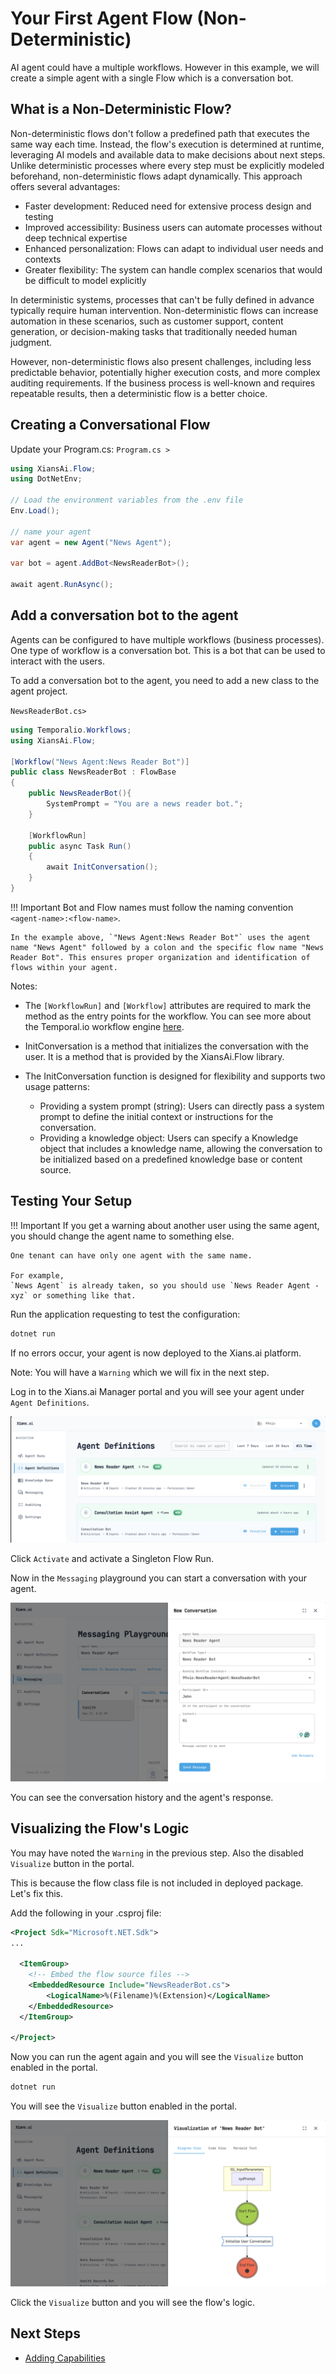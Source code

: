 # Your First Agent Flow (Non-Deterministic)

AI agent could have a multiple workflows. However in this example, we will create a simple agent with a single Flow which is a conversation bot.

## What is a Non-Deterministic Flow?

Non-deterministic flows don't follow a predefined path that executes the same way each time. Instead, the flow's execution is determined at runtime, leveraging AI models and available data to make decisions about next steps.
Unlike deterministic processes where every step must be explicitly modeled beforehand, non-deterministic flows adapt dynamically. This approach offers several advantages:

- Faster development: Reduced need for extensive process design and testing
- Improved accessibility: Business users can automate processes without deep technical expertise
- Enhanced personalization: Flows can adapt to individual user needs and contexts
- Greater flexibility: The system can handle complex scenarios that would be difficult to model explicitly

In deterministic systems, processes that can't be fully defined in advance typically require human intervention. Non-deterministic flows can increase automation in these scenarios, such as customer support, content generation, or decision-making tasks that traditionally needed human judgment.

However, non-deterministic flows also present challenges, including less predictable behavior, potentially higher execution costs, and more complex auditing requirements. If the business process is well-known and requires repeatable results, then a deterministic flow is a better choice.

## Creating a Conversational Flow

Update your Program.cs:
`Program.cs >`

```csharp
using XiansAi.Flow;
using DotNetEnv;

// Load the environment variables from the .env file
Env.Load();

// name your agent
var agent = new Agent("News Agent");

var bot = agent.AddBot<NewsReaderBot>();

await agent.RunAsync();
```

## Add a conversation bot to the agent

Agents can be configured to have multiple workflows (business processes). One type of workflow is a conversation bot. This is a bot that can be used to interact with the users.

To add a conversation bot to the agent, you need to add a new class to the agent project.

`NewsReaderBot.cs>`

```csharp
using Temporalio.Workflows;
using XiansAi.Flow;

[Workflow("News Agent:News Reader Bot")]
public class NewsReaderBot : FlowBase
{
    public NewsReaderBot(){
        SystemPrompt = "You are a news reader bot.";
    }

    [WorkflowRun]
    public async Task Run()
    {
        await InitConversation();
    }
}

```

!!! Important
    Bot and Flow names must follow the naming convention `<agent-name>:<flow-name>`. 
    
    In the example above, `"News Agent:News Reader Bot"` uses the agent name "News Agent" followed by a colon and the specific flow name "News Reader Bot". This ensures proper organization and identification of flows within your agent.

Notes:

- The `[WorkflowRun]` and `[Workflow]` attributes are required to mark the method as the entry points for the workflow. You can see more about the Temporal.io workflow engine [here](https://docs.temporal.io).

- InitConversation is a method that initializes the conversation with the user. It is a method that is provided by the XiansAi.Flow library.

- The InitConversation function is designed for flexibility and supports two usage patterns:
    -   Providing a system prompt (string): Users can directly pass a system prompt to define the initial context or instructions for the conversation.
    - Providing a knowledge object: Users can specify a Knowledge object that includes a knowledge name, allowing the conversation to be initialized based on a predefined knowledge base or content source.


## Testing Your Setup

!!! Important
    If you get a warning about another user using the same agent, you should change the agent name to something else.
    
    One tenant can have only one agent with the same name. 
    
    For example,
    `News Agent` is already taken, so you should use `News Reader Agent - xyz` or something like that.

Run the application requesting to test the configuration:

```bash
dotnet run
```

If no errors occur, your agent is now deployed to the Xians.ai platform.

Note: You will have a `Warning` which we will fix in the next step.

Log in to the Xians.ai Manager portal and you will see your agent under `Agent Definitions`.

![Definitions](./img/1-definition.png)

Click `Activate` and activate a Singleton Flow Run.

Now in the `Messaging` playground you can start a conversation with your agent.

![Messaging](./img/1-message.png)

You can see the conversation history and the agent's response.

## Visualizing the Flow's Logic

You may have noted the `Warning` in the previous step. Also the disabled `Visualize` button in the portal.

This is because the flow class file is not included in deployed package. Let's fix this.

Add the following in your .csproj file:

```xml
<Project Sdk="Microsoft.NET.Sdk">
...

  <ItemGroup>
    <!-- Embed the flow source files -->
    <EmbeddedResource Include="NewsReaderBot.cs">
        <LogicalName>%(Filename)%(Extension)</LogicalName>
    </EmbeddedResource>
  </ItemGroup>

</Project>

```

Now you can run the agent again and you will see the `Visualize` button enabled in the portal.

```bash
dotnet run
```

You will see the `Visualize` button enabled in the portal.

![Visualize](./img/1-visualize.png)

Click the `Visualize` button and you will see the flow's logic.

## Next Steps

- [Adding Capabilities](3-adding-capabilities.md)
